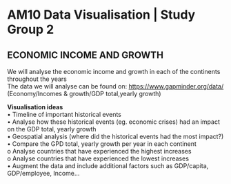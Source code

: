 # AM10 Data Visualisation | Study Group 2
## ECONOMIC INCOME AND GROWTH
We will analyse the economic income and growth in each of the continents throughout the years <br/>
The data we will analyse can be found on: https://www.gapminder.org/data/ (Economy/Incomes & growth/GDP total,yearly growth)<br/>

**Visualisation ideas** <br/> 
•	Timeline of important historical events <br/>
•	Analyse how these historical events (eg. economic crises) had an impact on the GDP total, yearly growth <br/>
•	Geospatial analysis (where did the historical events had the most impact?) <br/>
•	Compare the GPD total, yearly growth per year in each continent <br/>
  o	Analyse countries that have experienced the highest increases <br/>
  o	Analyse countries that have experienced the lowest increases  <br/>
•	Augment the data and include additional factors such as GDP/capita, GDP/employee, Income…

